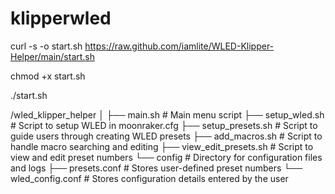 # klipperwled

curl -s -o start.sh https://raw.github.com/iamlite/WLED-Klipper-Helper/main/start.sh

chmod +x start.sh

./start.sh

/wled_klipper_helper
│
├── main.sh               # Main menu script
├── setup_wled.sh         # Script to setup WLED in moonraker.cfg
├── setup_presets.sh      # Script to guide users through creating WLED presets
├── add_macros.sh         # Script to handle macro searching and editing
├── view_edit_presets.sh  # Script to view and edit preset numbers
└── config                # Directory for configuration files and logs
    ├── presets.conf      # Stores user-defined preset numbers
    └── wled_config.conf  # Stores configuration details entered by the user
